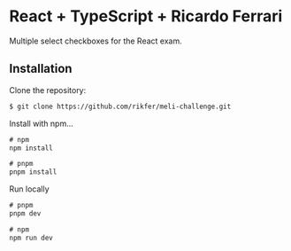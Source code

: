 # React + TypeScript + Ricardo Ferrari

Multiple select checkboxes for the React exam.

## Installation
Clone the repository:

```bash
$ git clone https://github.com/rikfer/meli-challenge.git
```
Install with npm...
```js
# npm
npm install

# pnpm
pnpm install
```

Run locally
```js
# pnpm
pnpm dev 

# npm
npm run dev
```